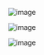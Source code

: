 ![image](https://github.com/RomanGleizer/Online-store-for-pizzeria/assets/125725530/a1be7e4d-2abc-4cdf-a777-2c072bd9a705)

![image](https://github.com/RomanGleizer/Online-store-for-pizzeria/assets/125725530/1b3826b8-2d23-4920-a21d-f1a4977fd0dc)

![image](https://github.com/RomanGleizer/Online-store-for-pizzeria/assets/125725530/ae19d264-a5bd-4d17-8bc8-7189b77018d7)
